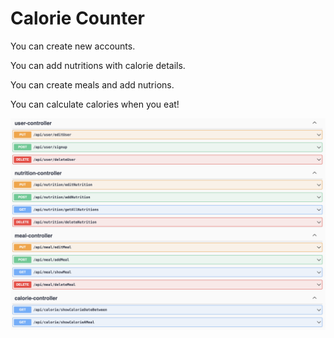 # Calorie Counter

You can create new accounts.  
  
You can add nutritions with calorie details.  
  
You can create meals and add nutrions.  
  
You can calculate calories when you eat!  


<p float="center">
  <img src="https://github.com/Emrecsmsk/calorie_counter_backend/blob/main/gitReadme.png?raw=true"/> 
</p>
